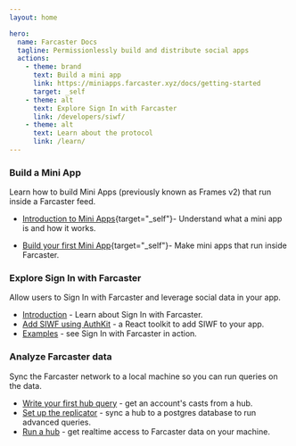 ```yaml
---
layout: home

hero:
  name: Farcaster Docs
  tagline: Permissionlessly build and distribute social apps
  actions:
    - theme: brand
      text: Build a mini app
      link: https://miniapps.farcaster.xyz/docs/getting-started
      target: _self
    - theme: alt
      text: Explore Sign In with Farcaster
      link: /developers/siwf/
    - theme: alt
      text: Learn about the protocol
      link: /learn/
---
```


### Build a Mini App

Learn how to build Mini Apps (previously known as Frames v2) that run inside a Farcaster feed.

<!-- prettier-ignore -->
- [Introduction to Mini Apps](https://miniapps.farcaster.xyz/){target="_self"}- Understand what a mini app is and how it works.
<!-- prettier-ignore -->
- [Build your first Mini App](https://miniapps.farcaster.xyz/docs/getting-started){target="_self"}- Make mini apps that run inside Farcaster.

### Explore Sign In with Farcaster

Allow users to Sign In with Farcaster and leverage social data in your app.

- [Introduction](/developers/siwf/) - Learn about Sign In with Farcaster.
- [Add SIWF using AuthKit](/auth-kit/installation) - a React toolkit to add SIWF to your app.
- [Examples](/auth-kit/examples) - see Sign In with Farcaster in action.

### Analyze Farcaster data

Sync the Farcaster network to a local machine so you can run queries on the data.

- [Write your first hub query](/developers/guides/querying/fetch-casts.md) - get an account's casts from a hub.
- [Set up the replicator](/developers/guides/apps/replicate.md) - sync a hub to a postgres database to run advanced queries.
- [Run a hub](/hubble/install.md) - get realtime access to Farcaster data on your machine.
